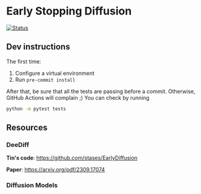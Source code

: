 # Early Stopping Diffusion

[![Status](https://github.com/razvanmatisan/early-stopping-diffusion/actions/workflows/python.yml/badge.svg)](https://github.com/razvanmatisan/early-stopping-diffusion/actions/workflows/python.yml)

## Dev instructions
The first time:
1. Configure a virtual environment
3. Run `pre-commit install`

After that, be sure that all the tests are passing before a commit. Otherwise, GitHub Actions will complain ;) You can check by running
```bash
python -m pytest tests
```

## Resources
### DeeDiff

**Tin's code**: https://github.com/stases/EarlyDiffusion

**Paper**: https://arxiv.org/pdf/2309.17074

### Diffusion Models
